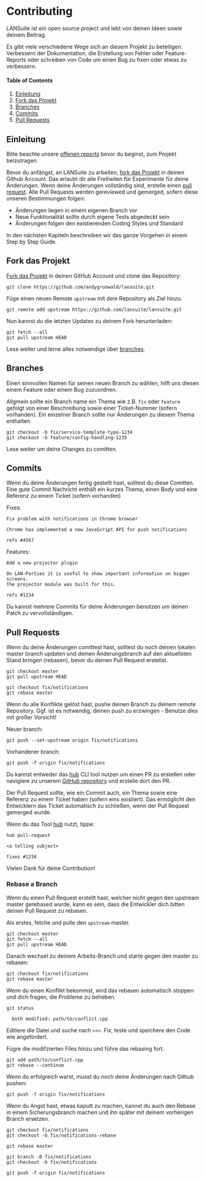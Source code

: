 # <a id="contributing"></a> Contributing

LANSuite ist ein open source project und lebt von deinen Ideen sowie deinem Beitrag.

Es gibt viele verschiedene Wege sich an diesem Projekt zu beteiligen. Verbessern der Dokumentation, die Erstellung von Fehler oder Feature-Reports oder schreiben von Code um einen Bug zu fixen oder etwas zu verbessern.

#### Table of Contents

1. [Einleitung](#contributing-intro)
2. [Fork das Projekt](#contributing-fork)
3. [Branches](#contributing-branches)
4. [Commits](#contributing-commits)
5. [Pull Requests](#contributing-pull-requests)

## <a id="contributing-intro"></a> Einleitung

Bitte beachte unsere [offenen reports](https://github.com/lansuite/lansuite/issues) bevor du beginst, zum Projekt beizutragen.

Bevor du anfängst, an LANSuite zu arbeiten, [fork das Projekt](https://help.github.com/articles/fork-a-repo/) in deinen Github Account. Das erlaubt dir alle Freiheiten für Experimente für deine Änderungen.
Wenn deine Änderungen vollständig sind, erstelle einen [pull request](https://help.github.com/articles/using-pull-requests/).
Alle Pull Requests werden gereviewed und gemerged, sofern diese unseren Bestimmungen folgen:

* Änderungen liegen in einem eigenen Branch vor
* Neue Funktionalität sollte durch eigene Tests abgedeckt sein
* Änderungen folgen den existierenden Coding Styles und Standard

In den nächsten Kapiteln beschreiben wir das ganze Vorgehen in einem Step by Step Guide.

## <a id="contributing-fork"></a> Fork das Projekt

[Fork das Projekt](https://help.github.com/articles/fork-a-repo/) in deinen GitHub Account und clone das Repository:

```
git clone https://github.com/andygrunwald/lansuite.git
```

Füge einen neuen Remote `upstream` mit dem Repository als Ziel hinzu.

```
git remote add upstream https://github.com/lansuite/lansuite.git
```

Nun kannst du die letzten Updates zu deinem Fork herunterladen:

```
git fetch --all
git pull upstream HEAD
```

Lese weiter und lerne alles notwendige über [branches](CONTRIBUTING.md#contributing-branches).

## <a id="contributing-branches"></a> Branches

Einen sinnvollen Namen für seinen neuen Branch zu wählen, hilft uns diesen einem Feature oder einem Bug zuzuordnen.

Allgmein sollte ein Branch name ein Thema wie z.B. `fix` oder `feature` gefolgt von einer Beschreibung sowie einer Ticket-Nummer (sofern vorhanden).
Ein einzelner Branch sollte nur Änderungen zu diesem Thema enthalten.

```
git checkout -b fix/service-template-typo-1234
git checkout -b feature/config-handling-1235
```

Lese weiter um deine Changes zu comitten.

## <a id="contributing-commits"></a> Commits

Wenn du deine Änderungen fertig gestellt hast, solltest du diese Comitten.
Eine gute Commit Nachricht enthält ein kurzes Thema, einen Body und eine Referenz zu einem Ticket (sofern vorhanden)

Fixes:

```
Fix problem with notifications in Chrome browser

Chrome has implemented a new JavaScript API for push notifications

refs #4567
```

Features:

```
Add a new projector plugin

On LAN-Parties it is useful to show important information on bigger screens.
The projector module was built for this.

refs #1234
```

Du kannst mehrere Commits für deine Änderungen benutzen um deinen Patch zu vervollständigen.

## <a id="contributing-pull-requests"></a> Pull Requests

Wenn du deine Änderungen comittest hast, solltest du noch deinen lokalen master branch updaten und deinen Änderungsbranch auf den aktuellsten Stand bringen (rebasen), bevor du deinen Pull Request erstellst.

```
git checkout master
git pull upstream HEAD

git checkout fix/notifications
git rebase master
```

Wenn du alle Konflikte gelöst hast, pushe deinen Branch zu deinem remote Repository.
Ggf. ist es notwendig, deinen push zu erzwingen - Benutze dies mit großer Vorsicht!

Neuer branch:
```
git push --set-upstream origin fix/notifications
```

Vorhandener branch:
```
git push -f origin fix/notifications
```

Du kannst entweder das [hub](https://hub.github.com) CLI tool nutzen um einen PR zu erstellen oder navigiere zu unserem [GitHub repository](https://github.com/lansuite/lansuite) und erstelle dort den PR.

Der Pull Request sollte, wie ein Commit auch, ein Thema sowie eine Referenz zu einem Ticket haben (sofern eins existiert).
Das ermöglicht den Entwicklern das Ticket automatisch zu schließen, wenn der Pull Request gemerged wurde.

Wenn du das Tool [hub](https://hub.github.com) nutzt, tippe:

```
hub pull-request

<a telling subject>

fixes #1234
```

Vielen Dank für deine Contribution!

### <a id="contributing-rebase"></a> Rebase a Branch

Wenn du einen Pull Request erstellt hast, welcher nicht gegen den upstream master gerebased wurde, kann es sein, dass die Entwickler dich bitten deinen Pull Request zu rebasen.

Als erstes, fetche und pulle den `upstream` master.

```
git checkout master
git fetch --all
git pull upstream HEAD
```

Danach wechsel zu deinem Arbeits-Branch und starte gegen den master zu rebasen:

```
git checkout fix/notifications
git rebase master
```

Wenn du einen Konflikt bekommst, wird das rebasen automatisch stoppen und dich fragen, die Probleme zu beheben.

```
git status

  both modified: path/to/conflict.cpp
```

Editiere die Datei und suche nach `>>>`.
Fix, teste und speichere den Code wie angefordert.

Fügre die modifzierten Files hinzu und führe das rebasing fort.

```
git add path/to/conflict.cpp
git rebase --continue
```

Wenn du erfolgreich warst, musst du noch deine Änderungen nach Github pushen:

```
git push -f origin fix/notifications
```

Wenn du Angst hast, etwas kaputt zu machen, kannst du auch den Rebase in einem Sicherungsbranch machen und ihn später mit deinem vorherigen Branch ersetzen.

```
git checkout fix/notifications
git checkout -b fix/notifications-rebase

git rebase master

git branch -D fix/notifications
git checkout -b fix/notifications

git push -f origin fix/notifications
```